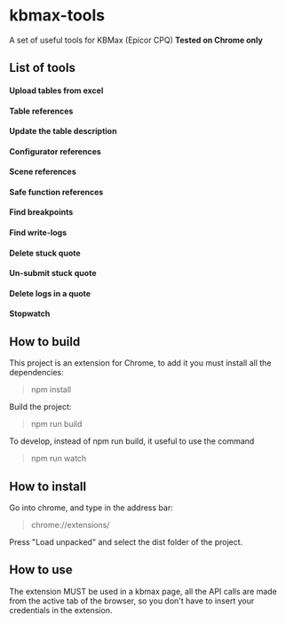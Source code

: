 # kbmax-tools
A set of useful tools for KBMax (Epicor CPQ)
**Tested on Chrome only**

## List of tools

#### Upload tables from excel
#### Table references
#### Update the table description
#### Configurator references
#### Scene references
#### Safe function references
#### Find breakpoints
#### Find write-logs
#### Delete stuck quote
#### Un-submit stuck quote
#### Delete logs in a quote
#### Stopwatch

## How to build
This project is an extension for Chrome, to add it you must install all the dependencies:

> npm install

Build the project:

> npm run build

To develop, instead of npm run build, it useful to use the command

> npm run watch

## How to install
Go into chrome, and type in the address bar:

> chrome://extensions/

Press "Load unpacked" and select the dist folder of the project.

## How to use
The extension MUST be used in a kbmax page, all the API calls are made from the active tab of the browser, so you don't have to insert your credentials in the extension.